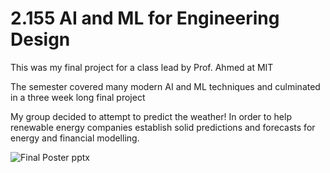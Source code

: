 # 2.155 AI and ML for Engineering Design

This was my final project for a class lead by Prof. Ahmed at MIT

The semester covered many modern AI and ML techniques and culminated in a three week long final project

My group decided to attempt to predict the weather! In order to help renewable energy companies establish solid predictions and forecasts for energy and financial modelling.

![Final Poster pptx](https://github.com/user-attachments/assets/d3411428-c810-48bb-8255-bb70c14c359b)
